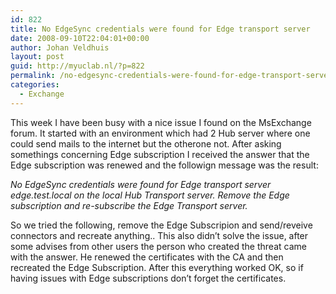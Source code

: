 ```yaml
---
id: 822
title: No EdgeSync credentials were found for Edge transport server
date: 2008-09-10T22:04:01+00:00
author: Johan Veldhuis
layout: post
guid: http://myuclab.nl/?p=822
permalink: /no-edgesync-credentials-were-found-for-edge-transport-server/
categories:
  - Exchange
---
```

This week I have been busy with a nice issue I found on the MsExchange forum. It started with an environment which had 2 Hub server where one could send mails to the internet but the otherone not. After asking somethings concerning Edge subscription I received the answer that the Edge subscription was renewed and the followign message was the result:

_No EdgeSync credentials were found for Edge transport server edge.test.local on the local Hub Transport server. Remove the Edge subscription and re-subscribe the Edge Transport server._

So we tried the following, remove the Edge Subscripion and send/reveive connectors and recreate anything.. This also didn&#8217;t solve the issue, after some advises from other users the person who created the threat came with the answer. He renewed the certificates with the CA and then recreated the Edge Subscription. After this everything worked OK, so if having issues with Edge subscriptions don&#8217;t forget the certificates.